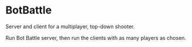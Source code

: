 # BotBattle
Server and client for a multiplayer, top-down shooter.


Run Bot Battle server, then run the clients with as many players as chosen.